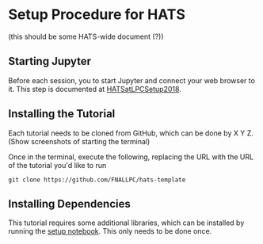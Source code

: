 Setup Procedure for HATS
========================

(this should be some HATS-wide document (?))

Starting Jupyter
----------------

Before each session, you to start Jupyter and connect your web browser to it.
This step is documented at [HATSatLPCSetup2018](https://twiki.cern.ch/twiki/bin/viewauth/CMS/HATSatLPCSetup2018).

Installing the Tutorial
-----------------------

Each tutorial needs to be cloned from GitHub, which can be done by X Y Z. (Show
screenshots of starting the terminal)

Once in the terminal, execute the following, replacing the URL with the URL
of the tutorial you'd like to run

```
git clone https://github.com/FNALLPC/hats-template
```

Installing Dependencies
-----------------------

This tutorial requires some additional libraries, which can be installed by
running the [setup notebook](setup-libraries.ipynb). This only needs to be
done once.
